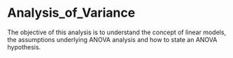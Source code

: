# Analysis_of_Variance
The objective of this analysis is to understand the concept of linear models, the assumptions underlying ANOVA analysis and how to state an ANOVA hypothesis. 
